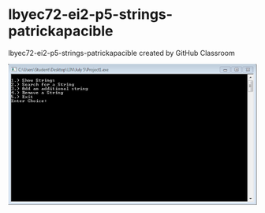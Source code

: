 # lbyec72-ei2-p5-strings-patrickapacible
lbyec72-ei2-p5-strings-patrickapacible created by GitHub Classroom

![](activity4.PNG)
